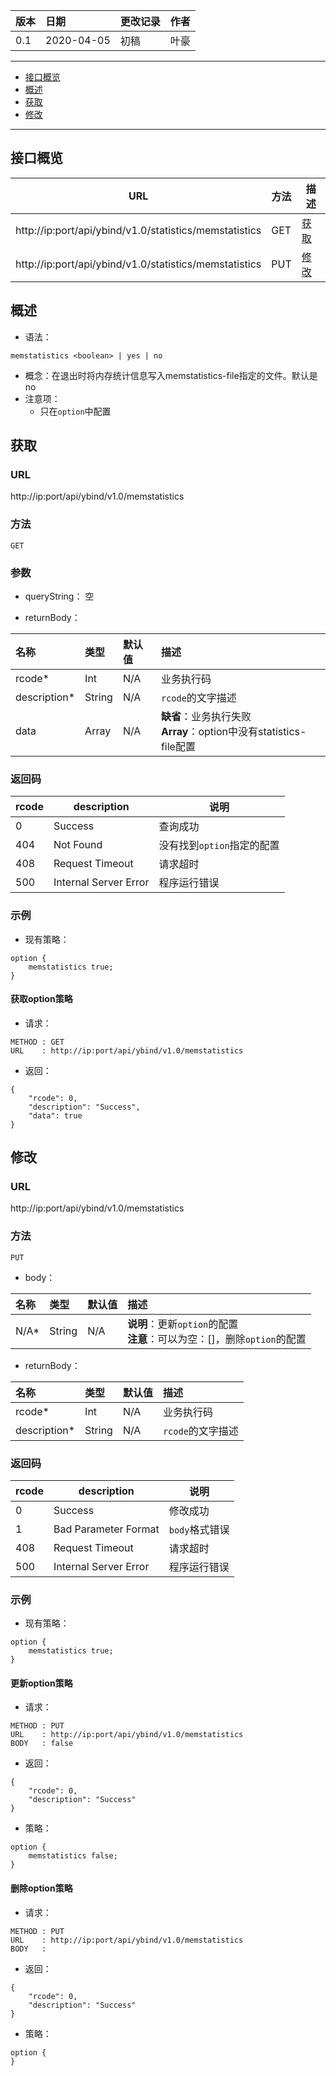 | 版本 | 日期       | 更改记录                                                     | 作者 |
| :--- | :--------- | :----------------------------------------------------------- | ---- |
| 0.1  | 2020-04-05 | 初稿                                                         | 叶豪 |

------------

* [接口概览](#接口概览)
* [概述](#概述)
* [获取](#获取)
* [修改](#修改)

------------

## 接口概览
| URL                                       | 方法 | 描述          |
| ----------------------------------------- | ---- | ------------- |
| http://ip:port/api/ybind/v1.0/statistics/memstatistics | GET  | [获取](#获取) |
| http://ip:port/api/ybind/v1.0/statistics/memstatistics | PUT  | [修改](#修改) |

## 概述
* 语法：
```
memstatistics <boolean> | yes | no
```
* 概念：在退出时将内存统计信息写入memstatistics-file指定的文件。默认是no
* 注意项：
	* 只在`option`中配置

## 获取

### URL
http://ip:port/api/ybind/v1.0/memstatistics

### 方法
`GET`

### 参数
* queryString：
空

* returnBody：

| 名称         | 类型   | 默认值 | 描述                                                         |
| :----------- | :----- | :----- | :----------------------------------------------------------- |
| rcode*       | Int    | N/A    | 业务执行码                                                   |
| description* | String | N/A    | `rcode`的文字描述                                            |
| data         | Array  | N/A    | **缺省**：业务执行失败<br>**Array**：option中没有statistics-file配置|

### 返回码
| rcode | description           | 说明                                     |
| ----- | --------------------- | ---------------------------------------- |
| 0     | Success               | 查询成功                                 |
| 404   | Not Found             | 没有找到`option`指定的配置 |
| 408   | Request Timeout       | 请求超时                                 |
| 500   | Internal Server Error | 程序运行错误                             |

### 示例
* 现有策略：

```
option {
	memstatistics true;
}
```
#### 获取option策略
* 请求：
```
METHOD : GET
URL    : http://ip:port/api/ybind/v1.0/memstatistics
```
* 返回：
```
{
    "rcode": 0,
    "description": "Success",
    "data": true
}
```

## 修改

### URL
http://ip:port/api/ybind/v1.0/memstatistics

### 方法
`PUT`

* body：

| 名称 | 类型  | 默认值 | 描述                                                         |
| :--- | :---- | :----- | :----------------------------------------------------------- |
| N/A* | String | N/A    | **说明**：更新`option`的配置<br>**注意**：可以为空：[]，删除`option`的配置|

* returnBody：

| 名称         | 类型   | 默认值 | 描述              |
| :----------- | :----- | :----- | :---------------- |
| rcode*       | Int    | N/A    | 业务执行码        |
| description* | String | N/A    | `rcode`的文字描述 |

### 返回码
| rcode | description           | 说明                           |
| ----- | --------------------- | ------------------------------ |
| 0     | Success               | 修改成功                       |
| 1     | Bad Parameter Format  | `body`格式错误                 |
| 408   | Request Timeout       | 请求超时                       |
| 500   | Internal Server Error | 程序运行错误                   |

### 示例
* 现有策略：

```
option {
	memstatistics true;
}
```

#### 更新option策略
* 请求：
```
METHOD : PUT
URL    : http://ip:port/api/ybind/v1.0/memstatistics
BODY   : false
```

* 返回：
```
{
    "rcode": 0,
    "description": "Success"
}
```
* 策略：

```
option {
	memstatistics false;
}
```

#### 删除option策略
* 请求：
```
METHOD : PUT
URL    : http://ip:port/api/ybind/v1.0/memstatistics
BODY   : 
```

* 返回：
```
{
    "rcode": 0,
    "description": "Success"
}
```
* 策略：

```
option {
}
```